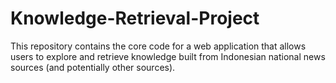 # Knowledge-Retrieval-Project
This repository contains the core code for a web application that allows users to explore and retrieve knowledge built from Indonesian national news sources (and potentially other sources).
